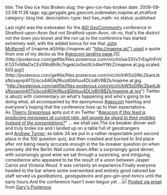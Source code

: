 title: The Geo Ice Has Broken 
slug: the-geo-ice-has-broken
date: 2009-09-23 08:11:26
tags: agi,garygale,geo,geocom,icebreaker,mapme.at,stratford
category: blog
link: 
description: 
type: text
has_math: no
status: published

Last night was the icebreaker for the [AGI GeoCommunity](http://www.agi.org.uk/bfora/systems/xmlviewer/default.asp?arg=DS_AGI_ABOUTART_73/_page.xsl/94 "http://www.agi.org.uk/bfora/systems/xmlviewer/default.asp?arg=DS_AGI_ABOUTART_73/_page.xsl/94") conference in Stratford-upon-Avon (but not Stratford-upon-Avon, oh no, that's the district not the town you know) and the run up to the conference has started extremely well, with the added bonus for me that [John McKerrell](http://twitter.com/mcknut "http://twitter.com/mcknut") of [mapme.at](http://mapme.at/ "http://mapme.at/") used a quote from one of my decks as the [#geocom landing page](http://mapme.at/geocom "http://mapme.at/geocom").[![](http://posterous.com/getfile/files.posterous.com/vicchi/ise33VxTrEspfnFnVK7j3TnN9aDxCEs5NtsBh9c7ngekUsGezItLh4keYWcZ/mapme.at.jpg.scaled.500.jpg)](http://posterous.com/getfile/files.posterous.com/vicchi/kWSsGINcZkantJksNzxaynjrAf7jUscs4iR0Ajf8uzdGbtIuu4DLloBV8BZk/mapme.at.jpg "http://posterous.com/getfile/files.posterous.com/vicchi/kWSsGINcZkantJksNzxaynjrAf7jUscs4iR0Ajf8uzdGbtIuu4DLloBV8BZk/mapme.at.jpg") Twitter is abuzz with commentary on what's happening and who's going to be doing what, all accompanied by the eponymous [#geocom](http://search.twitter.com/search?q=%2523geocom "http://search.twitter.com/search?q=%2523geocom") hashtag and everyone's hoping that the conference lives up to their expectations. As [Thierry Gregorious](http://twitter.com/Thierry_G "http://twitter.com/Thierry_G") aptly put it on Twitter "[*#geocom If this feed is producing messages at current rate, will people be glued to their mobiles instead of the presentations?*](http://twitter.com/Thierry_G/statuses/4170205359 "http://twitter.com/Thierry_G/statuses/4170205359")" ... we shall see.The ice breaker dinner well and truly broke ice and I landed up on a table full of geostrangers and [Andrew Turner](http://twitter.com/ajturner "http://twitter.com/ajturner"); as table 24 we put in a rather respectable joint second place in the 100 question quiz, but then crashed and burned to 3rd place after not being nearly accurate enough in the tie-breaker question on when precisely did the Berlin Wall come down.After a surprisingly good dinner, with surprisingly good wine we sat through a surprising, and *intriguing*, comedienne who appeared to be the result of a union between Jasper Carrot and Victoria Wood. It was certainly an experience.Finally everyone headed to the bar where some overworked and entirely good natured bar staff served us *geolibations*, *geolagulavins* and *geo-gin-and-tonics* until the early hours.And the conference hasn't even begun yet ...[![](http://posterous.com/getfile/files.posterous.com/vicchi/AHSEfGOUziTmbTZB9NmzNenRCjz6ZeW6MdW1abf7y7lYnC2DJxs30AndFVpd/IMG_2010.jpg.scaled.500.jpg)](http://posterous.com/getfile/files.posterous.com/vicchi/r1Zd6x4vauXvhqxuSil5XryVoiXYBGWsoL99Sjeucq8FVwMR1c47CIVqmexu/IMG_2010.jpg.scaled.1000.jpg "http://posterous.com/getfile/files.posterous.com/vicchi/r1Zd6x4vauXvhqxuSil5XryVoiXYBGWsoL99Sjeucq8FVwMR1c47CIVqmexu/IMG_2010.jpg.scaled.1000.jpg")    [Posted via email](http://posterous.com "http://posterous.com") from [Gary's Posterous](http://vicchi.posterous.com/the-geo-ice-has-broken "http://vicchi.posterous.com/the-geo-ice-has-broken") 

 


